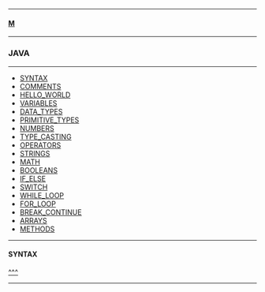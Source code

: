 
---

#### [M](https://github.com/ttltrk/TTT/blob/master/menu.md)

---

### JAVA

---

* [SYNTAX](#SYNTAX)
* [COMMENTS](https://github.com/ttltrk/TTT/tree/master/JV/COMMENTS/COMMENTS.md)
* [HELLO_WORLD](https://github.com/ttltrk/TTT/tree/master/JV/HELLO_WORLD/HELLO_WORLD.md)
* [VARIABLES](https://github.com/ttltrk/TTT/tree/master/JV/VARIABLES/VARIABLES.md)
* [DATA_TYPES](https://github.com/ttltrk/TTT/tree/master/JV/DATA_TYPES/DATA_TYPES.md)
* [PRIMITIVE_TYPES](https://github.com/ttltrk/TTT/tree/master/JV/PRIMITIVE_TYPES/PRIMITIVE_TYPES.md)
* [NUMBERS](https://github.com/ttltrk/TTT/tree/master/JV/NUMBERS/NUMBERS.md)
* [TYPE_CASTING](https://github.com/ttltrk/TTT/tree/master/JV/TYPE_CASTING/TYPE_CASTING.md)
* [OPERATORS](https://github.com/ttltrk/TTT/tree/master/JV/OPERATORS/OPERATORS.md)
* [STRINGS](https://github.com/ttltrk/TTT/tree/master/JV/STRINGS/STRINGS.md)
* [MATH](https://github.com/ttltrk/TTT/tree/master/JV/MATH/MATH.md)
* [BOOLEANS]()
* [IF_ELSE]()
* [SWITCH]()
* [WHILE_LOOP]()
* [FOR_LOOP]()
* [BREAK_CONTINUE]()
* [ARRAYS]()
* [METHODS]()

---

#### SYNTAX

[^^^](#JAVA)

---
